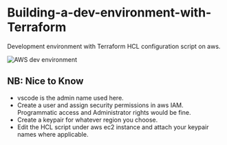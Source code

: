 # Building-a-dev-environment-with-Terraform
Development environment with Terraform HCL configuration script on aws.

![AWS dev environment](https://user-images.githubusercontent.com/62012986/167135928-13c16630-8525-4003-af32-d2e61a50028d.png)


## NB: Nice to Know
* vscode is the admin name used here.
* Create a user and assign security permissions in aws IAM. Programmatic access and Administrator rights would be fine.
* Create a keypair for whatever region you choose.
* Edit the HCL script under aws ec2 instance and attach your keypair names where applicable.
